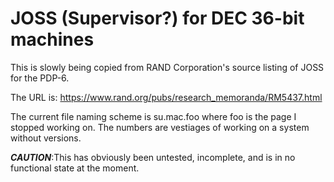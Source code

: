 # JOSS (Supervisor?) for DEC 36-bit machines

This is slowly being copied from RAND Corporation's source listing of JOSS for the PDP-6.

The URL is: https://www.rand.org/pubs/research_memoranda/RM5437.html

The current file naming scheme is su.mac.foo where foo is the page I stopped working on.  The numbers are vestiages of working on a system without versions.

***CAUTION***:This has obviously been untested, incomplete, and is in no functional state at the moment.
